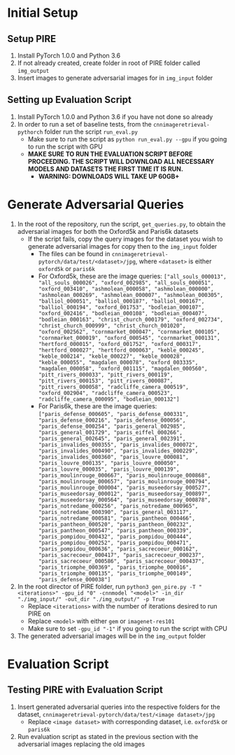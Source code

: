 # Initial Setup
 Setup PIRE
 -

 1. Install PyTorch 1.0.0 and Python 3.6
 2. If not already created, create folder in root of PIRE folder called `img_output`
 3. Insert images to generate adversarial images for in `img_input` folder

Setting up Evaluation Script
-
 1. Install PyTorch 1.0.0 and Python 3.6 if you have not done so already
 2. In order to run a set of baseline tests, from the `cnnimageretrieval-pythorch` folder run the script `run_eval.py` 
	 - Make sure to run the script as `python run_eval.py --gpu` if you going to run the script with GPU
	 - **MAKE SURE TO RUN THE EVALUATION SCRIPT BEFORE PROCEEDING. THE SCRIPT WILL DOWNLOAD ALL NECESSARY MODELS AND DATASETS THE FIRST TIME IT IS RUN.**
	  	- **WARNING: DOWNLOADS WILL TAKE UP 60GB+**


# Generate Adversarial Queries

 1. In the root of the repository, run the script, `get_queries.py`, to obtain the adversarial images for both the Oxford5k and Paris6k datasets
 	- If the script fails, copy the query images for the dataset you wish to generate adversarial images for copy then to the `img_input` folder
	 	- The files can be found in `cnnimageretrieval-pytorch/data/test/<dataset>/jpg`, where `<dataset>` is either `oxford5k` or `paris6k`
		- For Oxford5k, these are the image queries: `["all_souls_000013", "all_souls_000026", "oxford_002985", "all_souls_000051", "oxford_003410", "ashmolean_000058", "ashmolean_000000", "ashmolean_000269", "ashmolean_000007", "ashmolean_000305", "balliol_000051", "balliol_000187", "balliol_000167", "balliol_000194", "oxford_001753", "bodleian_000107", "oxford_002416", "bodleian_000108", "bodleian_000407", "bodleian_000163", "christ_church_000179", "oxford_002734", "christ_church_000999", "christ_church_001020", "oxford_002562", "cornmarket_000047", "cornmarket_000105", "cornmarket_000019", "oxford_000545", "cornmarket_000131", "hertford_000015", "oxford_001752", "oxford_000317", "hertford_000027", "hertford_000063", "keble_000245", "keble_000214", "keble_000227", "keble_000028", "keble_000055", "magdalen_000078", "oxford_003335", "magdalen_000058", "oxford_001115", "magdalen_000560", "pitt_rivers_000033", "pitt_rivers_000119", "pitt_rivers_000153", "pitt_rivers_000087", "pitt_rivers_000058", "radcliffe_camera_000519", "oxford_002904", "radcliffe_camera_000523", "radcliffe_camera_000095", "bodleian_000132"]`
		- For Paris6k, these are the image queries: `["paris_defense_000605", "paris_defense_000331", "paris_defense_000216", "paris_defense_000056", "paris_defense_000254", "paris_general_002985", "paris_general_001729", "paris_eiffel_000266", "paris_general_002645", "paris_general_002391", "paris_invalides_000355", "paris_invalides_000072", "paris_invalides_000490", "paris_invalides_000229", "paris_invalides_000360", "paris_louvre_000081", "paris_louvre_000135", "paris_louvre_000050", "paris_louvre_000035", "paris_louvre_000139", "paris_moulinrouge_000667", "paris_moulinrouge_000868", "paris_moulinrouge_000657", "paris_moulinrouge_000794", "paris_moulinrouge_000004", "paris_museedorsay_000527", "paris_museedorsay_000012", "paris_museedorsay_000897", "paris_museedorsay_000564", "paris_museedorsay_000878", "paris_notredame_000256", "paris_notredame_000965", "paris_notredame_000390", "paris_general_003117", "paris_notredame_000581", "paris_pantheon_000466", "paris_pantheon_000520", "paris_pantheon_000232", "paris_pantheon_000547", "paris_pantheon_000339", "paris_pompidou_000432", "paris_pompidou_000444", "paris_pompidou_000252", "paris_pompidou_000471", "paris_pompidou_000636", "paris_sacrecoeur_000162", "paris_sacrecoeur_000417", "paris_sacrecoeur_000237", "paris_sacrecoeur_000586", "paris_sacrecoeur_000437", "paris_triomphe_000369", "paris_triomphe_000016", "paris_triomphe_000135", "paris_triomphe_000149", "paris_defense_000038"]`
 2. In the root director of PIRE folder, run `python3 gen_pire.py -T "<iterations>" -gpu_id "0" -cnnmodel "<model>" -in_dir "./img_input/" -out_dir "./img_output/" -p True`
	 - Replace `<iterations>` with the number of iterations desired to run PIRE on
	 - Replace `<model>` with either `gem` or `imagenet-res101`
	 - Make sure to set `-gpu_id "-1"` if you going to run the script with CPU
 3. The generated adversarial images will be in the `img_output` folder

# Evaluation Script

Testing PIRE with Evaluation Script
-
 1. Insert generated adversarial queries into the respective folders for the dataset, `cnnimageretrieval-pytorch/data/test/<image dataset>/jpg`
	 - Replace `<image dataset>` with corresponding dataset, i.e. `oxford5k` or `paris6k`
 2. Run evaluation script as stated in the previous section with the adversarial images replacing the old images

